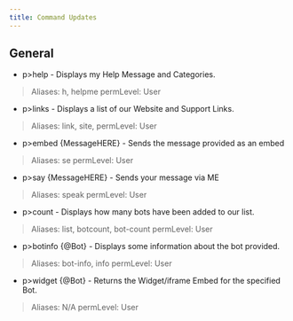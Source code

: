 ```yaml
---
title: Command Updates
---
```


## General
* p>help - Displays my Help Message and Categories.
> Aliases: h, helpme
> permLevel: User
* p>links - Displays a list of our Website and Support Links.
> Aliases: link, site,
> permLevel: User
* p>embed {MessageHERE} - Sends the message provided as an embed
> Aliases: se
> permLevel: User
* p>say {MessageHERE} - Sends your message via ME
> Aliases: speak
> permLevel: User
* p>count - Displays how many bots have been added to our list.
> Aliases: list, botcount, bot-count
> permLevel: User
* p>botinfo {@Bot} - Displays some information about the bot provided.
> Aliases: bot-info, info
> permLevel: User
* p>widget {@Bot} - Returns the Widget/iframe Embed for the specified Bot.
> Aliases: N/A 
> permLevel: User
